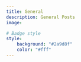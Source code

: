```yaml
---
title: General
description: General Posts
image:

# Badge style
style:
    background: "#2a9d8f"
    color: "#fff"
---
```

